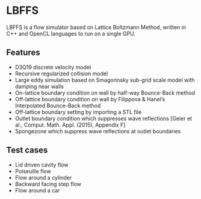 # LBFFS
LBFFS is a flow simulator based on Lattice Boltzmann Method, written in C++ and OpenCL languages to run on a single GPU.

## Features
* D3Q19 discrete velocity model
* Recursive regularized collision model
* Large eddy simulation based on Smagorinsky sub-grid scale model with damping near walls
* On-lattice boundary condition on wall by half-way Bounce-Back method
* Off-lattice boundary condition on wall by Filippova & Hanel’s Interpolated Bounce-Back method
* Off-lattice boundary setting by importing a STL file
* Outlet boundary condition which suppresses wave reflections [Geier et al., Comput. Math. Appl. (2015), Appendix F]
* Spongezone which suppress wave reflections at outlet boundaries

## Test cases
* Lid driven cavity flow
* Poiseuille flow
* Flow around a cylinder
* Backward facing step flow
* Flow around a car
